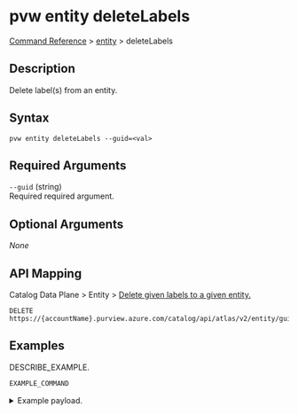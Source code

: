 # pvw entity deleteLabels
[Command Reference](../../../README.md#command-reference) > [entity](./main.md) > deleteLabels

## Description
Delete label(s) from an entity.

## Syntax
```
pvw entity deleteLabels --guid=<val>
```

## Required Arguments
`--guid` (string)  
Required required argument.


## Optional Arguments
*None*

## API Mapping
Catalog Data Plane > Entity > [Delete given labels to a given entity.](https://docs.microsoft.com/en-us/rest/api/purview/catalogdataplane/entity/delete-labels)
```
DELETE https://{accountName}.purview.azure.com/catalog/api/atlas/v2/entity/guid/{guid}/labels
```

## Examples
DESCRIBE_EXAMPLE.
```powershell
EXAMPLE_COMMAND
```
<details><summary>Example payload.</summary>
<p>

```json
PASTE_JSON_HERE
```
</p>
</details>